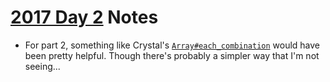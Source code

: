 # [2017 Day 2](https://adventofcode.com/2017/day/1) Notes

* For part 2, something like Crystal's [`Array#each_combination`](https://crystal-lang.org/api/0.35.1/Array.html#each_combination(size:Int=self.size,reuse=false,&):Nil-instance-method) would have been pretty helpful. Though there's probably a simpler way that I'm not seeing...
